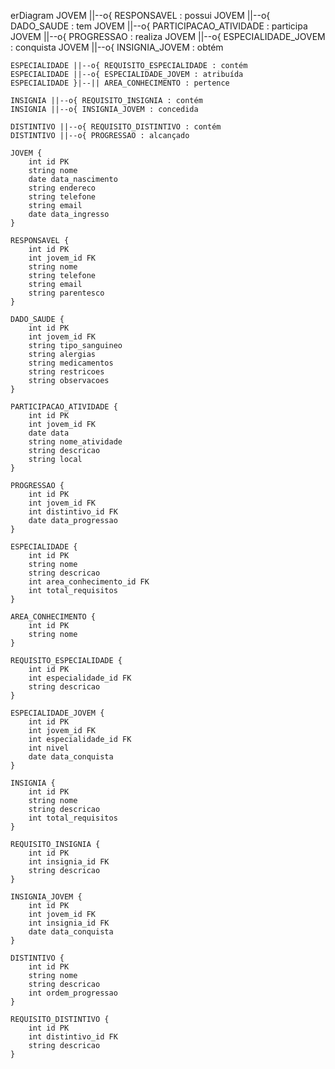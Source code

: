erDiagram
    JOVEM ||--o{ RESPONSAVEL : possui
    JOVEM ||--o{ DADO_SAUDE : tem
    JOVEM ||--o{ PARTICIPACAO_ATIVIDADE : participa
    JOVEM ||--o{ PROGRESSAO : realiza
    JOVEM ||--o{ ESPECIALIDADE_JOVEM : conquista
    JOVEM ||--o{ INSIGNIA_JOVEM : obtém
    
    ESPECIALIDADE ||--o{ REQUISITO_ESPECIALIDADE : contém
    ESPECIALIDADE ||--o{ ESPECIALIDADE_JOVEM : atribuída
    ESPECIALIDADE }|--|| AREA_CONHECIMENTO : pertence
    
    INSIGNIA ||--o{ REQUISITO_INSIGNIA : contém
    INSIGNIA ||--o{ INSIGNIA_JOVEM : concedida
    
    DISTINTIVO ||--o{ REQUISITO_DISTINTIVO : contém
    DISTINTIVO ||--o{ PROGRESSAO : alcançado
    
    JOVEM {
        int id PK
        string nome
        date data_nascimento
        string endereco
        string telefone
        string email
        date data_ingresso
    }
    
    RESPONSAVEL {
        int id PK
        int jovem_id FK
        string nome
        string telefone
        string email
        string parentesco
    }
    
    DADO_SAUDE {
        int id PK
        int jovem_id FK
        string tipo_sanguineo
        string alergias
        string medicamentos
        string restricoes
        string observacoes
    }
    
    PARTICIPACAO_ATIVIDADE {
        int id PK
        int jovem_id FK
        date data
        string nome_atividade
        string descricao
        string local
    }
    
    PROGRESSAO {
        int id PK
        int jovem_id FK
        int distintivo_id FK
        date data_progressao
    }
    
    ESPECIALIDADE {
        int id PK
        string nome
        string descricao
        int area_conhecimento_id FK
        int total_requisitos
    }
    
    AREA_CONHECIMENTO {
        int id PK
        string nome
    }
    
    REQUISITO_ESPECIALIDADE {
        int id PK
        int especialidade_id FK
        string descricao
    }
    
    ESPECIALIDADE_JOVEM {
        int id PK
        int jovem_id FK
        int especialidade_id FK
        int nivel
        date data_conquista
    }
    
    INSIGNIA {
        int id PK
        string nome
        string descricao
        int total_requisitos
    }
    
    REQUISITO_INSIGNIA {
        int id PK
        int insignia_id FK
        string descricao
    }
    
    INSIGNIA_JOVEM {
        int id PK
        int jovem_id FK
        int insignia_id FK
        date data_conquista
    }
    
    DISTINTIVO {
        int id PK
        string nome
        string descricao
        int ordem_progressao
    }
    
    REQUISITO_DISTINTIVO {
        int id PK
        int distintivo_id FK
        string descricao
    }

